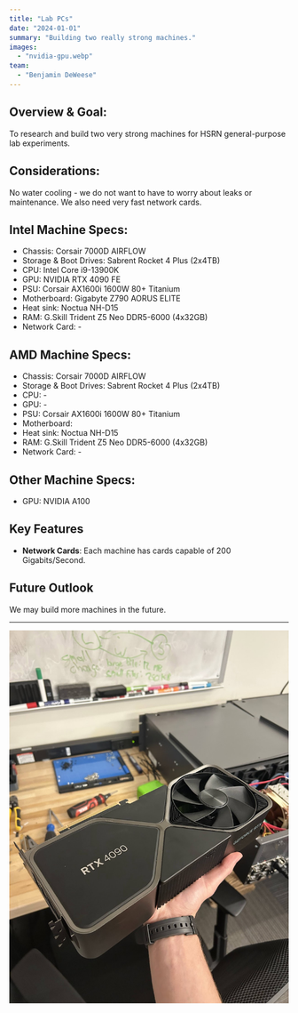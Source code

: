 ```yaml
---
title: "Lab PCs"
date: "2024-01-01"
summary: "Building two really strong machines."
images:
  - "nvidia-gpu.webp"
team:
  - "Benjamin DeWeese"
---
```


## Overview & Goal:
To research and build two very strong machines for HSRN general-purpose lab experiments.

## Considerations:
No water cooling - we do not want to have to worry about leaks or maintenance. We also need very fast network cards.

## Intel Machine Specs:
- Chassis: Corsair 7000D AIRFLOW
- Storage & Boot Drives: Sabrent Rocket 4 Plus (2x4TB)
- CPU: Intel Core i9-13900K
- GPU: NVIDIA RTX 4090 FE
- PSU: Corsair AX1600i 1600W 80+ Titanium
- Motherboard: Gigabyte Z790 AORUS ELITE
- Heat sink: Noctua NH-D15
- RAM: G.Skill Trident Z5 Neo DDR5-6000 (4x32GB) 
- Network Card: -

## AMD Machine Specs:
- Chassis: Corsair 7000D AIRFLOW
- Storage & Boot Drives: Sabrent Rocket 4 Plus (2x4TB)
- CPU: -
- GPU: -
- PSU: Corsair AX1600i 1600W 80+ Titanium
- Motherboard:
- Heat sink: Noctua NH-D15
- RAM: G.Skill Trident Z5 Neo DDR5-6000 (4x32GB) 
- Network Card: -

## Other Machine Specs:
- GPU: NVIDIA A100

## Key Features
- **Network Cards**: Each machine has cards capable of 200 Gigabits/Second.

## Future Outlook
We may build more machines in the future.

---

![a really big GPU](nvidia-gpu.webp)